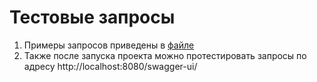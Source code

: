 # Тестовые запросы

1) Примеры запросов приведены в [файле](https://github.com/kamikhai/ResumeApi/tree/master/src/main/resources/http/http-client.http)
2) Также после запуска проекта можно протестировать запросы по адресу http://localhost:8080/swagger-ui/
